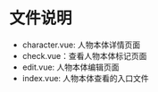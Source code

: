 # 文件说明

- character.vue: 人物本体详情页面
- check.vue：查看人物本体标记页面
- edit.vue: 人物本体编辑页面
- index.vue: 人物本体查看的入口文件
